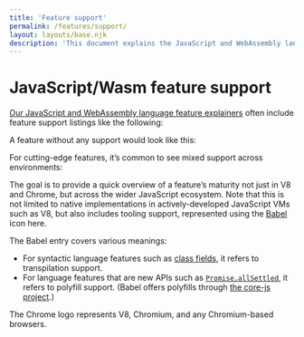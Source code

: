 ```yaml
---
title: 'Feature support'
permalink: /features/support/
layout: layouts/base.njk
description: 'This document explains the JavaScript and WebAssembly language feature support listings as used on the V8 website.'
---
```

# JavaScript/Wasm feature support

[Our JavaScript and WebAssembly language feature explainers](/features) often include feature support listings like the following:

<feature-support chrome="71"
                 firefox="65"
                 safari="12"
                 nodejs="12"
                 babel="yes"></feature-support>

A feature without any support would look like this:

<feature-support chrome="no"
                 firefox="no"
                 safari="no"
                 nodejs="no"
                 babel="no"></feature-support>

For cutting-edge features, it’s common to see mixed support across environments:

<feature-support chrome="no"
                 firefox="yes"
                 safari="yes"
                 nodejs="no"
                 babel="yes"></feature-support>

The goal is to provide a quick overview of a feature’s maturity not just in V8 and Chrome, but across the wider JavaScript ecosystem. Note that this is not limited to native implementations in actively-developed JavaScript VMs such as V8, but also includes tooling support, represented using the [Babel](https://babeljs.io/) icon here.

The Babel entry covers various meanings:

- For syntactic language features such as [class fields](/features/class-fields), it refers to transpilation support.
- For language features that are new APIs such as [`Promise.allSettled`](/features/promise-combinators#promise.allsettled), it refers to polyfill support. (Babel offers polyfills through [the core-js project](https://github.com/zloirock/core-js).)

The Chrome logo represents V8, Chromium, and any Chromium-based browsers.
